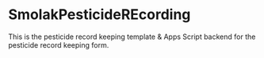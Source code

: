 # SmolakPesticideREcording
This is the pesticide record keeping template &amp; Apps Script backend for the pesticide record keeping form.
